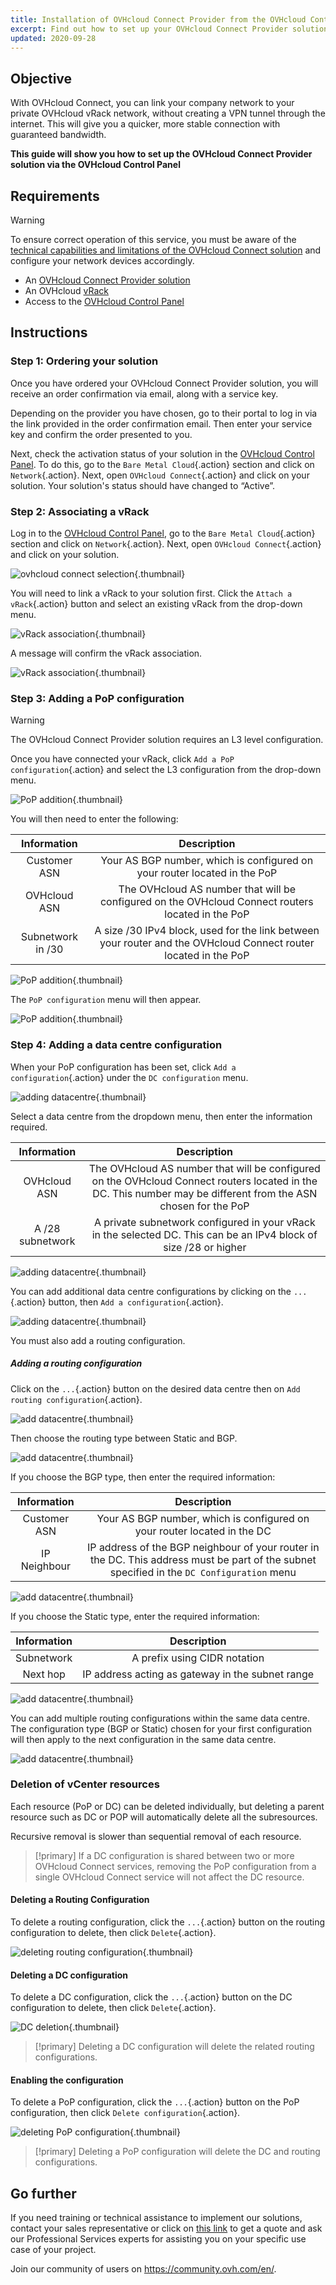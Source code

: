 ```yaml
---
title: Installation of OVHcloud Connect Provider from the OVHcloud Control Panel
excerpt: Find out how to set up your OVHcloud Connect Provider solution via the OVHcloud Control Panel
updated: 2020-09-28
---
```


## Objective

With OVHcloud Connect, you can link your company network to your private OVHcloud vRack network, without creating a VPN tunnel through the internet. This will give you a quicker, more stable connection with guaranteed bandwidth. 

**This guide will show you how to set up the OVHcloud Connect Provider solution via the OVHcloud Control Panel**

## Requirements

> [!warning]
> To ensure correct operation of this service, you must be aware of the [technical capabilities and limitations of the OVHcloud Connect solution](/pages/network/ovhcloud_connect/occ-limits) and configure your network devices accordingly.
>

- An [OVHcloud Connect Provider solution](https://www.ovhcloud.com/pt/network-security/ovhcloud-connect/)
- An OVHcloud [vRack](https://www.ovh.co.uk/solutions/vrack/)
- Access to the [OVHcloud Control Panel](https://www.ovh.com/auth/?action=gotomanager&from=https://www.ovh.pt/&ovhSubsidiary=pt)

## Instructions

### Step 1: Ordering your solution

Once you have ordered your OVHcloud Connect Provider solution, you will receive an order confirmation via email, along with a service key.

Depending on the provider you have chosen, go to their portal to log in via the link provided in the order confirmation email. Then enter your service key and confirm the order presented to you.

Next, check the activation status of your solution in the [OVHcloud Control Panel](https://www.ovh.com/auth/?action=gotomanager&from=https://www.ovh.pt/&ovhSubsidiary=pt). To do this, go to the `Bare Metal Cloud`{.action} section and click on `Network`{.action}. Next, open `OVHcloud Connect`{.action} and click on your solution. Your solution's status should have changed to “Active”.

### Step 2: Associating a vRack

Log in to the [OVHcloud Control Panel](https://www.ovh.com/auth/?action=gotomanager&from=https://www.ovh.pt/&ovhSubsidiary=pt), go to the `Bare Metal Cloud`{.action} section and click on `Network`{.action}. Next, open `OVHcloud Connect`{.action} and click on your solution.

![ovhcloud connect selection](images/occ_01.png){.thumbnail}

You will need to link a vRack to your solution first. Click the `Attach a vRack`{.action} button and select an existing vRack from the drop-down menu. 

![vRack association](images/vrack01.png){.thumbnail}

A message will confirm the vRack association.

![vRack association](images/vrack2.png){.thumbnail}

### Step 3: Adding a PoP configuration

> [!warning]
> The OVHcloud Connect Provider solution requires an L3 level configuration.
>

Once you have connected your vRack, click `Add a PoP configuration`{.action}  and select the L3 configuration from the drop-down menu.

![PoP addition](images/pop1.png){.thumbnail}

You will then need to enter the following:

| Information    | Description |
|:-------:|:------:|
| Customer ASN    | Your AS BGP number, which is configured on your router located in the PoP |
| OVHcloud ASN     | The OVHcloud AS number that will be configured on the OVHcloud Connect routers located in the PoP |
| Subnetwork in /30    | A size /30 IPv4 block, used for the link between your router and the OVHcloud Connect router located in the PoP |

![PoP addition](images/l3pop1-1.png){.thumbnail}

The `PoP configuration` menu will then appear.

![PoP addition](images/l3pop2.png){.thumbnail}

### Step 4: Adding a data centre configuration 

When your PoP configuration has been set, click `Add a configuration`{.action} under the `DC configuration` menu.

![adding datacentre](images/l3dc0.png){.thumbnail}

Select a data centre from the dropdown menu, then enter the information required. 

| Information    | Description |
|:-------:|:------:|
| OVHcloud ASN   | The OVHcloud AS number that will be configured on the OVHcloud Connect routers located in the DC. This number may be different from the ASN chosen for the PoP |
| A /28 subnetwork    |  A private subnetwork configured in your vRack in the selected DC. This can be an IPv4 block of size /28 or higher |

![adding datacentre](images/l3dc1.png){.thumbnail}

You can add additional data centre configurations by clicking on the `...`{.action} button, then `Add a configuration`{.action}.

![adding datacentre](images/l3dc1-1.png){.thumbnail}

You must also add a routing configuration.

##### **Adding a routing configuration**

Click on the `...`{.action} button on the desired data centre then on `Add routing configuration`{.action}.

![add datacentre](images/l3dc2.png){.thumbnail}

Then choose the routing type between Static and BGP.

![add datacentre](images/l3dc3.png){.thumbnail}

If you choose the BGP type, then enter the required information:

| Information    | Description |
|:-------:|:------:|
| Customer ASN    | Your AS BGP number, which is configured on your router located in the DC |
| IP Neighbour    | IP address of the BGP neighbour of your router in the DC. This address must be part of the subnet specified in the `DC Configuration` menu |

![add datacentre](images/l3dc5.png){.thumbnail}

If you choose the Static type, enter the required information:

| Information    | Description |
|:-------:|:------:|
| Subnetwork    | A prefix using CIDR notation |
| Next hop    | IP address acting as gateway in the subnet range |

![add datacentre](images/l3dc4.png){.thumbnail}

You can add multiple routing configurations within the same data centre. The configuration type (BGP or Static) chosen for your first configuration will then apply to the next configuration in the same data centre.

![add datacentre](images/l3dc6.png){.thumbnail}

### Deletion of vCenter resources

Each resource (PoP or DC) can be deleted individually, but deleting a parent resource such as DC or POP will automatically delete all the subresources.

Recursive removal is slower than sequential removal of each resource.

> [!primary]
> If a DC configuration is shared between two or more OVHcloud Connect services, removing the PoP configuration from a single OVHcloud Connect service will not affect the DC resource.
>

#### Deleting a Routing Configuration

To delete a routing configuration, click the `...`{.action} button on the routing configuration to delete, then click `Delete`{.action}.

![deleting routing configuration](images/deleterouting.png){.thumbnail}

#### Deleting a DC configuration

To delete a DC configuration, click the `...`{.action} button on the DC configuration to delete, then click `Delete`{.action}.

![DC deletion](images/deletedc.png){.thumbnail}

> [!primary]
> Deleting a DC configuration will delete the related routing configurations.
>

#### Enabling the configuration

To delete a PoP configuration, click the `...`{.action} button on the PoP configuration, then click `Delete configuration`{.action}.

![deleting PoP configuration](images/deletepopl3.png){.thumbnail}

> [!primary]
> Deleting a PoP configuration will delete the DC and routing configurations.
>

## Go further

If you need training or technical assistance to implement our solutions, contact your sales representative or click on [this link](https://www.ovhcloud.com/pt/professional-services/) to get a quote and ask our Professional Services experts for assisting you on your specific use case of your project.

Join our community of users on <https://community.ovh.com/en/>.
